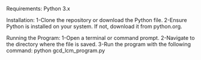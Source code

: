 Requirements: Python 3.x

Installation:
1-Clone the repository or download the Python file.
2-Ensure Python is installed on your system. If not, download it from python.org.

Running the Program:
1-Open a terminal or command prompt.
2-Navigate to the directory where the file is saved.
3-Run the program with the following command:
    python gcd_lcm_program.py
